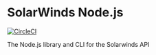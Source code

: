 # SolarWinds Node.js

[![CircleCI](https://circleci.com/gh/cityofsurrey/solarwinds-node.svg?style=svg&circle-token=7167ace50d0b666119d8a8f7cfc15c9313bb9232)](https://circleci.com/gh/cityofsurrey/solarwinds-node)

The Node.js library and CLI for the Solarwinds API
